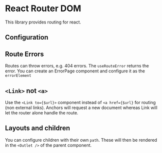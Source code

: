 # React Router DOM

This library provides routing for react.

## Configuration

## Route Errors

Routes can throw errors, e.g. 404 errors. The `useRouteError` returns the error. You can create an ErrorPage component and configure it as the `errorElement`

## `<Link>` not `<a>`

Use the `<Link to={$url}>` component instead of `<a href={$url}` for routing (non external links). Anchors will request a new document whereas Link will let the router alone handle the route.

## Layouts and children

You can configure children with their own `path`. These will then be rendered in the `<Outlet />` of the parent component.
